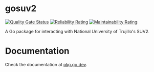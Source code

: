 # gosuv2

[![Quality Gate Status](https://sonarcloud.io/api/project_badges/measure?project=patitolabs_gosuv2&metric=alert_status)](https://sonarcloud.io/summary/new_code?id=patitolabs_gosuv2)
[![Reliability Rating](https://sonarcloud.io/api/project_badges/measure?project=patitolabs_gosuv2&metric=reliability_rating)](https://sonarcloud.io/summary/new_code?id=patitolabs_gosuv2)
[![Maintainability Rating](https://sonarcloud.io/api/project_badges/measure?project=patitolabs_gosuv2&metric=sqale_rating)](https://sonarcloud.io/summary/new_code?id=patitolabs_gosuv2)

A Go package for interacting with National University of Trujillo's SUV2.

# Documentation

Check the documentation at [pkg.go.dev](https://pkg.go.dev/github.com/patitolabs/gosuv2).
